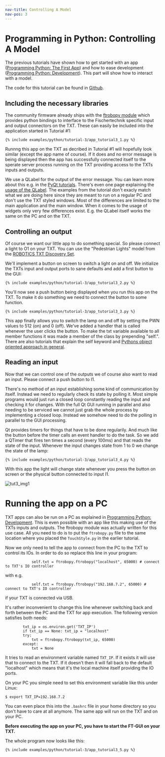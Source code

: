 ```yaml
---
nav-title: Controlling A Model
nav-pos: 3
---
```

# Programming in Python: Controlling A Model

The previous tutorials have shown how to get started with an app ([Programming Python: The First App](tutorial-1.md)) and how to ease development
([Programming Python: Development](tutorial-2.md)). This part will show how to interact with a model.

The code for this tutorial can be found in [Github](https://github.com/ftCommunity/ftcommunity-TXT/tree/master/docs/_includes/examples/python/tutorial-3).

## Including the necessary libraries

The community firmware already ships with the [ftrobopy module](https://github.com/ftrobopy/ftrobopy) which provides python bindings to interface to the Fischertechnik specific input and output connectors on the TXT. These can easily be included into the application started in Tutorial #1:


```
{% include examples/python/tutorial-3/app_tutorial3_1.py %}
```

Runnng this app on the TXT as decribed in Tutorial #1 will hopefully look similar (except the app name of course). If it does and no error message is being displayed then the app has successfully connected itself to the sperate server process running on the TXT providing access to the TXTs inputs and outputs.

We use a QLabel for the output of the error message. You can learn more about this e.g. in the [PyQt tutorials](http://www.tutorialspoint.com/pyqt/index.htm). There's even one page explaining the [usage of the QLabel](http://www.tutorialspoint.com/pyqt/pyqt_qlabel_widget.htm). The examples from the tutorial don't exacly match what we are doing here since they are meant to run on a regular PC and don't use the TXT styled windows. Most of the differences are limited to the main application and the main window. When it comes to the usage of widgets only very few differences exist. E.g. the QLabel itself works the same on the PC and on the TXT.

## Controlling an output

Of course we want our little app to do something special. So please connect a light to O1 on your TXT. You can use the "Pedestrian Lights" model from the [ROBOTICS TXT Discovery Set](https://www.fischertechnik.de/en/products/playing/robotics/524328-robotics-txt-discovery-set).

We'll implement a button on screen to switch a light on and off. We initialize the TXTs input and output ports to sane defaults and add a first button to the GUI:


```
{% include examples/python/tutorial-3/app_tutorial3_2.py %}
```

You'll now see a push button being displayed when you run this app on the TXT. To make it do something we need to connect the button to some function.

```
{% include examples/python/tutorial-3/app_tutorial3_3.py %}
```


This app finally allows you to switch the lamp on and off by setting the PWN values to 512 (on) and 0 (off). We've added a handler that is called whenever the user clicks the button. To make the txt variable available to all member functions it was made a member of the class by prepending "self.". There are also tutorials that explain the self keyword and [Pythons object oriented approach in general](http://www.tutorialspoint.com/python/python_classes_objects.htm).


## Reading an input

Now that we can control one of the outputs we of course also want to read an input. Please connect a push button to I1.

There's no method of an input establishing some kind of communication by itself. Instead we need to regularly check its state by polling it. Most simple programs would just run a closed loop constantly reading the input and checking it for changes. With the full Qt GUI running in parallel and also needing to be serviced we cannot just grab the whole process by implementing a closed loop. Instead we somehow need to do the polling in parallel to the GUI processing.

Qt provides timers for things that have to be done regularily. And much like the button before the timer calls an event handler to do the task. So we add a QTimer that fires ten times a second (every 100ms) and that reads the state of the input. Whenever the input changes state from 1 to 0 we change the state of the lamp:

```
{% include examples/python/tutorial-3/app_tutorial3_4.py %}
```

With this app the light will change state whenever you press the button on screen or the physical button connected to input I1.

![tut3_img1](tut3_img1.png)


# Running the app on a PC

TXT apps can also be run on a PC as explained in [Programming Python: Development](tutorial-2.md). This is even possible with an app like this making use of the TXTs inputs and outputs. The ftrobopy module was actually written for this use case. All you need to do is to put the `ftrobopy.py` file to the same location where you placed the `TouchStyle.py` in the earlier tutorial.

Now we only need to tell the app to connect from the PC to the TXT to control its IOs. In order to do so replace this line in your program:

```
            self.txt = ftrobopy.ftrobopy("localhost", 65000) # connect to TXT's IO controller
```

with e.g.

```
            self.txt = ftrobopy.ftrobopy("192.168.7.2", 65000) # connect to TXT's IO controller
```

if your TXT is connected via USB.

It's rather inconvenient to change this line whenever switching back and forth between the PC and the TXT for app execution. The following version satisfies both needs:

```
        txt_ip = os.environ.get('TXT_IP')
        if txt_ip == None: txt_ip = "localhost"
        try:
            txt = ftrobopy.ftrobopy(txt_ip, 65000)
        except:
            txt = None
```

It tries to read an environment variable named `TXT_IP`. If it exists it will use that to connect to the TXT. If it doesn't then it will fall back to the default "localhost" which means that it's the local machine itself providing the IO ports.

On your PC you simple need to set this environment variable like this under Linux:

```
$ export TXT_IP=192.168.7.2
```

You can even place this into the `.bashrc` file in your home directory so you don't have to care at all anymore. The same app will run on the TXT and on your PC.

**Before executing the app on your PC, you have to start the FT-GUI on your TXT.**

The whole program now looks like this:
```
{% include examples/python/tutorial-3/app_tutorial3_5.py %}
```

